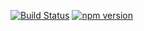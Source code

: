 [![Build Status](https://travis-ci.org/stopsopa/validator.svg?branch=v0.0.11)](https://travis-ci.org/stopsopa/validator)
[![npm version](https://badge.fury.io/js/%40stopsopa%2Fvalidator.svg)](https://badge.fury.io/js/%40stopsopa%2Fvalidator)